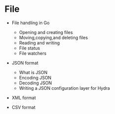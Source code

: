 # File

- File handling in Go
    - Opening and creating files
    - Moving,copying,and deleting files
    - Reading and writing
    - File status
    - File watchers

- JSON format
    - What is JSON
    - Encoding JSON
    - Decoding JSON
    - Writing a JSON configuration layer for Hydra

- XML format

- CSV format